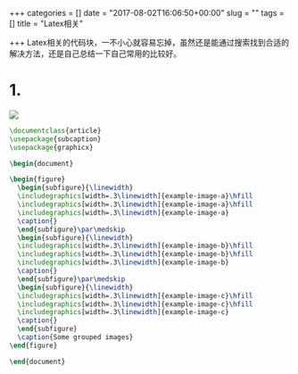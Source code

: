 +++
categories = []
date = "2017-08-02T16:06:50+00:00"
slug = ""
tags = []
title = "Latex相关"

+++
Latex相关的代码块，一不小心就容易忘掉，虽然还是能通过搜索找到合适的解决方法，还是自己总结一下自己常用的比较好。

# 1. 
![](/uploads/2017/08/02/K7prR.png)

```latex
\documentclass{article}
\usepackage{subcaption}
\usepackage{graphicx}

\begin{document}

\begin{figure}
  \begin{subfigure}{\linewidth}
  \includegraphics[width=.3\linewidth]{example-image-a}\hfill
  \includegraphics[width=.3\linewidth]{example-image-a}\hfill
  \includegraphics[width=.3\linewidth]{example-image-a}
  \caption{}
  \end{subfigure}\par\medskip
  \begin{subfigure}{\linewidth}
  \includegraphics[width=.3\linewidth]{example-image-b}\hfill
  \includegraphics[width=.3\linewidth]{example-image-b}\hfill
  \includegraphics[width=.3\linewidth]{example-image-b}
  \caption{}
  \end{subfigure}\par\medskip
  \begin{subfigure}{\linewidth}
  \includegraphics[width=.3\linewidth]{example-image-c}\hfill
  \includegraphics[width=.3\linewidth]{example-image-c}\hfill
  \includegraphics[width=.3\linewidth]{example-image-c}
  \caption{}
  \end{subfigure}
  \caption{Some grouped images}
\end{figure}

\end{document}
```